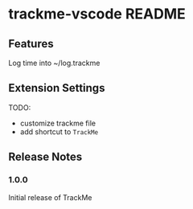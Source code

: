 # trackme-vscode README

## Features

Log time into ~/log.trackme

## Extension Settings

TODO:
 - customize trackme file
 - add shortcut to ```TrackMe```

## Release Notes

### 1.0.0

Initial release of TrackMe

